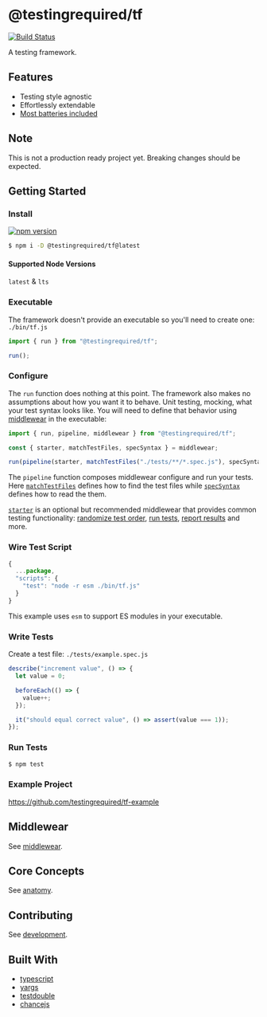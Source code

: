 # @testingrequired/tf

[![Build Status](https://travis-ci.org/testingrequired/tf.svg?branch=master)](https://travis-ci.org/testingrequired/tf)

A testing framework.

## Features

- Testing style agnostic
- Effortlessly extendable
- [Most batteries included](MIDDLEWEAR.md)

## Note

This is not a production ready project yet. Breaking changes should be expected.

## Getting Started

### Install

[![npm version](https://badge.fury.io/js/%40testingrequired%2Ftf.svg)](https://badge.fury.io/js/%40testingrequired%2Ftf)

```bash
$ npm i -D @testingrequired/tf@latest
```

#### Supported Node Versions

`latest` & `lts`

### Executable

The framework doesn't provide an executable so you'll need to create one: `./bin/tf.js`

```javascript
import { run } from "@testingrequired/tf";

run();
```

### Configure

The `run` function does nothing at this point. The framework also makes no assumptions about how you want it to behave. Unit testing, mocking, what your test syntax looks like. You will need to define that behavior using [middlewear](MIDDLEWEAR.md) in the executable:

```javascript
import { run, pipeline, middlewear } from "@testingrequired/tf";

const { starter, matchTestFiles, specSyntax } = middlewear;

run(pipeline(starter, matchTestFiles("./tests/**/*.spec.js"), specSyntax));
```

The `pipeline` function composes middlewear configure and run your tests. Here [`matchTestFiles`](MIDDLEWEAR.md#-matchtestfilespatterns) defines how to find the test files while [`specSyntax`](MIDDLEWEAR.md#-specsyntax) defines how to read the them.

[`starter`](MIDDLEWEAR.md#-starter) is an optional but recommended middlewear that provides common testing functionality: [randomize test order](MIDDLEWEAR.md#-randomize), [run tests](MIDDLEWEAR.md#-runner), [report results](MIDDLEWEAR.md#-resultsReporter) and more.

### Wire Test Script

```javascript
{
  ...package,
  "scripts": {
    "test": "node -r esm ./bin/tf.js"
  }
}
```

This example uses `esm` to support ES modules in your executable.

### Write Tests

Create a test file: `./tests/example.spec.js`

```javascript
describe("increment value", () => {
  let value = 0;

  beforeEach(() => {
    value++;
  });

  it("should equal correct value", () => assert(value === 1));
});
```

### Run Tests

```bash
$ npm test
```

### Example Project

https://github.com/testingrequired/tf-example

## Middlewear

See [middlewear](MIDDLEWEAR.md).

## Core Concepts

See [anatomy](ANATOMY.md).

## Contributing

See [development](DEVELOPMENT.md).

## Built With

- [typescript](https://www.typescriptlang.org/)
- [yargs](https://github.com/yargs/yargs)
- [testdouble](https://github.com/testdouble/testdouble.js/)
- [chancejs](https://chancejs.com/)

